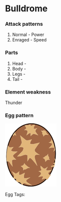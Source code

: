 # Bulldrome

### Attack patterns
1. Normal - Power
2. Enraged - Speed

### Parts
1. Head - 
2. Body - 
3. Legs - 
4. Tail - 

### Element weakness
Thunder 

### Egg pattern
![image info](../assets/bulldrome.png)

Egg Tags: 